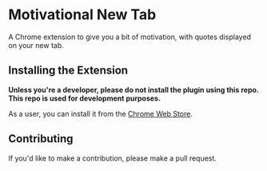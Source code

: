 # Motivational New Tab

A Chrome extension to give you a bit of motivation, with quotes displayed on your new tab.

## Installing the Extension

**Unless you're a developer, please do not install the plugin using this repo. This repo is used for development purposes.**

As a user, you can install it from the [Chrome Web Store](https://chrome.google.com/webstore/detail/motivational-new-tab/ffedgmjdflfdpolbikjebijpjpdcfakp).

## Contributing

If you'd like to make a contribution, please make a pull request.